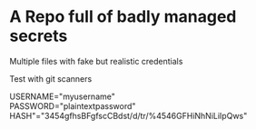 # A Repo full of badly managed secrets

Multiple files with fake but realistic credentials

Test with git scanners

USERNAME="myusername"  
PASSWORD="plaintextpassword"  
HASH"="3454gfhsBFgfscCBdst/d/tr/%4546GFHiNhNiLiIpQws"  